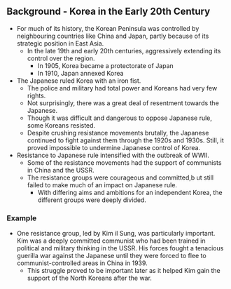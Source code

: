 ## Background - Korea in the Early 20th Century


- For much of its history, the Korean Peninsula was controlled by neighbouring countries like China and Japan, partly because of its strategic position in East Asia.
    * In the late 19th and early 20th centuries, aggressively extending its control over the region.
        + In 1905, Korea became a protectorate of Japan
        + In 1910, Japan annexed Korea
- The Japanese ruled Korea with an iron fist.
    * The police and military had total power and Koreans had very few rights.
    * Not surprisingly, there was a great deal of resentment towards the Japanese.
    * Though it was difficult and dangerous to oppose Japanese rule, some Koreans resisted.
    * Despite crushing resistance movements brutally, the Japanese continued to fight against them through the 1920s and 1930s. Still, it proved impossible to undermine Japanese control of Korea.
- Resistance to Japanese rule intensified with the outbreak of WWII.
    * Some of the resistance movements had the support of communists in China and the USSR.
    * The resistance groups were courageous and committed,b ut still failed to make much of an impact on Japanese rule.
        + With differing aims and ambitions for an independent Korea, the different groups were deeply divided.

### Example


- One resistance group, led by Kim il Sung, was particularly important. Kim was a deeply committed communist who had been trained in political and military thinking in the USSR. His forces fought a tenacious guerilla war against the Japanese until they were forced to flee to communist-controlled areas in China in 1939.
    * This struggle proved to be important later as it helped Kim gain the support of the North Koreans after the war.

